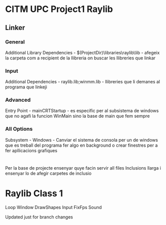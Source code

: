 # CITM UPC Project1 Raylib
 
## Linker

### General

Additional Library Dependencies - $(ProjectDir)\libraries\raylib\lib - afegeix la carpeta com a recipient de la llibreria on buscar les llibreries que linkar

### Input

Additional Dependencies - raylib.lib;winmm.lib - llibreries que li demanes al programa que linkeji

### Advanced
Entry Point - mainCRTStartup - es especific per al subsistema de windows que no agafi la funcion WinMain sino la base de main que fem sempre

### All Options
Subsystem - Windows - Canviar el sistema de consola per un de windows que es treball del programa fer algo en background o crear finestres per a fer apllicacions grafiques


# 
Per la base de projecte ensenyar quye facin servir all files
Inclusions llarga i ensenyar lo de afegir carpetes de inclusio


# Raylib Class 1

Loop
Window
DrawShapes
Input
FixFps
Sound

Updated just for branch changes